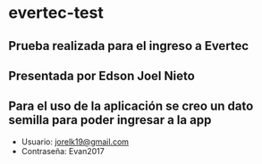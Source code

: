 # evertec-test

## Prueba realizada para el ingreso a Evertec
## Presentada por Edson Joel Nieto

## Para el uso de la aplicación se creo un dato semilla para poder ingresar a la app
- Usuario: jorelk19@gmail.com
- Contraseña: Evan2017